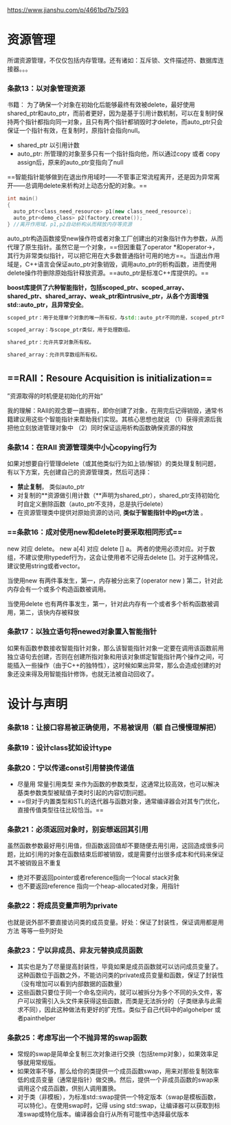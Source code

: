 https://www.jianshu.com/p/4661bd7b7593 

# 资源管理

所谓资源管理，不仅仅包括内存管理。还有诸如：互斥锁、文件描述符、数据库连接器。。。

### 条款13：以对象管理资源

书籍： 为了确保一个对象在初始化后能够最终有效被delete，最好使用shared_ptr和auto_ptr，而前者更好，因为是基于引用计数机制，可以在复制时保持两个指针都指向同一对象，且只有两个指针都销毁时才delete，而auto_ptr只会保证一个指针有效，在复制时，原指针会指向null。

- shared_ptr 以引用计数
- auto_ptr: 所管理的对象至多只有一个指针指向他，所以通过copy 或者 copy assign后，原来的auto_ptr变指向了null

==智能指针能够做到在退出作用域时——不管事正常流程离开，还是因为异常离开——总调用delete来析构对上动态分配的对象。==

```cpp
int main()
{
  auto_ptr<class_need_resource> p1(new class_need_resource);
  auto_ptr<demo_class> p2(factory.create());
} //离开作用域，p1,p2自动析构从而释放内存等资源

```



auto_ptr构造函数接受new操作符或者对象工厂创建出的对象指针作为参数，从而代理了原生指针。虽然它是一个对象，==但因重载了operator *和operator->，其行为非常类似指针，可以把它用在大多数普通指针可用的地方==。当退出作用域是，C++语言会保证auto_ptr对象销毁，调用auto_ptr的析构函数，进而使用delete操作符删除原始指针释放资源。==auto_ptr是标准C++库提供的。==

**boost库提供了六种智能指针，包括scoped_ptr、scoped_array、shared_ptr、shared_array、weak_ptr和intrusive_ptr，从各个方面增强std::auto_ptr，且异常安全**。

```cpp
scoped_ptr：用于处理单个对象的唯一所有权，与std::auto_ptr不同的是，scoped_ptr可以被复制。 

scoped_array：与scope_ptr类似，用于处理数组。 

shared_ptr：允许共享对象所有权。 

shared_array：允许共享数组所有权。

```



## ==RAII：Resoure Acquisition is initialization==

”资源取得的时机便是初始化的开始“

我的理解：RAII的观念要一直拥有，即你创建了对象，在用完后记得销毁，通常书籍建议用这些个智能指针来帮助我们实现。其核心思想也就说 （1）获得资源后我把他立刻放进管理对象中 （2）同时保证运用析构函数确保资源的释放







### 条款14：在RAII  资源管理类中小心copying行为

如果对想要自行管理delete（或其他类似行为如上锁/解锁）的类处理复制问题，有以下方案，先创建自己的资源管理类，然后可选择：

- **禁止复制**， 类似auto_ptr
- 对复制的**资源做引用计数（**声明为shared_ptr），shared_ptr支持初始化时自定义删除函数（auto_ptr不支持，总是执行delete）
- 在资源管理类中提供对原始资源的访问, **类似于智能指针中的get方法** 。



### ==条款16：成对使用new和delete时要采取相同形式==

new 对应 delete。
new a[4] 对应 delete [] a。
两者的使用必须对应。对于数组，不建议使用typedef行为，这会让使用者不记得去delete []。对于这种情况，建议使用string或者vector。



当使用new 有两件事发生，第一，内存被分出来了(operator new ) 第二，针对此内存会有一个或多个构造函数被调用。

当使用delete 也有两件事发生，第一，针对此内存有一个或者多个析构函数被调用，第二，该快内存被释放



### 条款17：以独立语句将newed对象置入智能指针

如果有函数参数接收智能指针对象，那么该智能指针对象一定要在调用该函数前用独立语句去创建，否则在创建所指对象和用该对象绑定智能指针两个操作之间，可能插入一些操作（由于C++的独特性），这时候如果出异常，那么会造成创建的对象还没来得及用智能指针修饰，也就无法被自动回收了。





# 设计与声明

### 条款18：让接口容易被正确使用，不易被误用（额 自己慢慢理解把）

### 条款19：设计class犹如设计type

### 条款20：宁以传递const引用替换传递值

- 尽量用 常量引用类型 来作为函数的参数类型，这通常比较高效，也可以解决基类参数类型被赋值子类时引起的内容切割问题。
- ==但对于内置类型和STL的迭代器与函数对象，通常编译器会对其专门优化，直接传值类型往往比较恰当。==

### 条款21：必须返回对象时，别妄想返回其引用

虽然函数参数最好用引用值，但函数返回值却不要随便去用引用，这回造成很多问题，比如引用的对象在函数结束后即被销毁，或是需要付出很多成本和代码来保证其不被销毁且不重复

- 绝对不要返回pointer或者reference指向一个local stack对象
- 也不要返回reference 指向一个heap-allocated对象，用指针

### 条款22：将成员变量声明为private

也就是说外部不要直接访问类的成员变量。好处：保证了封装性，保证调用都是用方法 等等一些列好处

### 条款23：宁以非成员、非友元替换成员函数

- 其实也是为了尽量提高封装性，毕竟如果是成员函数就可以访问成员变量了。这种函数位于函数之外，不能访问类的private成员变量和函数，保证了封装性（没有增加可以看到内部数据的函数量）
- 这些函数只要位于同一个命名空间内，就可以被拆分为多个不同的头文件，客户可以按需引入头文件来获得这些函数，而类是无法拆分的（子类继承与此需求不同），因此这种做法有更好的扩充性。类似于自己代码中的algohelper 或者painthelper

### 条款25：考虑写出一个不抛异常的swap函数

- 常规的swap是简单全复制三次对象进行交换（包括temp对象），如果效率足够就用常规版。
- 如果效率不够，那么给你的类提供一个成员函数swap，用来对那些复制效率低的成员变量（通常是指针）做交换。然后，提供一个非成员函数的swap来调用这个成员函数，供别人调用置换。
- 对于类（非模板），为标准std::swap提供一个特定版本（swap是模板函数，可以特化）。在使用swap时，记得 using std::swap，让编译器可以获取到标准swap或特化版本。编译器会自行从所有可能性中选择最优版本


